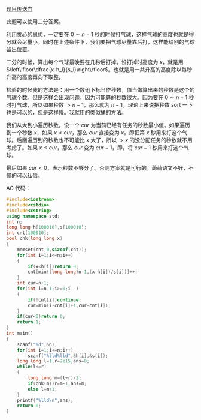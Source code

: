 [题目传送门](https://www.luogu.com.cn/problem/AT_abc023_d)

此题可以使用二分答案。

利用贪心的思想，一定要在 $0\sim n-1$ 秒的时候打气球，这样气球的高度也就是得分就会尽量小。同时在上述条件下，我们要把气球尽量靠后打，这样能给别的气球留出位置。

二分的时候，算出每个气球最晚要在几秒后打掉。设打掉时高度为 $x$，就是用 $\left\lfloor\dfrac{x-h_i}{s_i}\right\rfloor$。也就是用一共升高的高度除以每秒升高的高度再向下取整。

检验的时候我的方法是：用一个数组下标当作秒数，值当做算出来的秒数是这个的气球个数。但是这样会出现问题，因为可能算的秒数很大。因为要在 $0\sim n-1$ 秒时打气球，所以如果秒数 $>n-1$，那么就为 $n-1$。理论上来说把秒数 sort 一下也是可以的，但是这样慢。我就用的类似桶的方法。

我们从大到小遍历秒数，设一个 $cur$ 为当前已经有任务的秒数最小值。如果遍历到一个秒数 $x$，如果 $x<cur$，那么 $cur$ 直接变为 $x$。即把第 $x$ 秒用来打这个气球。后面遍历到的秒数也不可能比 $x$ 大了，所以 $>x$ 的没分配任务的秒数就不用考虑了。如果 $x≤cur$，那么 $cur$ 变为 $cur-1$，即，将 $cur-1$ 秒用来打这个气球。

最后如果 $cur<0$，表示秒数不够分了。否则方案就是可行的。蒟蒻语文不好，不懂的可以私信。

AC 代码：

```cpp
#include<iostream>
#include<cstdio>
#include<cstring>
using namespace std;
int n;
long long h[100010],s[100010];
int cnt[100010];
bool chk(long long x)
{
	memset(cnt,0,sizeof(cnt));
    for(int i=1;i<=n;i++)
    {
        if(x<h[i])return 0;
        cnt[min((long long)n-1,(x-h[i])/s[i])]++;
    }
    int cur=n+1;
    for(int i=n-1;i>=0;i--)
    {
    	if(!cnt[i])continue;
        cur=min(i-cnt[i]+1,cur-cnt[i]);
    }
    if(cur<0)return 0;
    return 1;
}
int main()
{
    scanf("%d",&n);
    for(int i=1;i<=n;i++)
        scanf("%lld%lld",&h[i],&s[i]);
    long long l=1,r=2e15,ans=0;
    while(l<=r)
    {
        long long m=(l+r)/2;
        if(chk(m))r=m-1,ans=m;
        else l=m+1;
    }
    printf("%lld\n",ans);
    return 0;
}
```